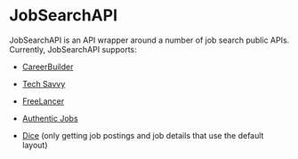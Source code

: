 JobSearchAPI
=========

JobSearchAPI is an API wrapper around a number of job search public APIs.  Currently, JobSearchAPI supports:

* [CareerBuilder]
* [Tech Savvy]
* [FreeLancer]
* [Authentic Jobs]
* [Dice] (only getting job postings and job details that use the default layout)

  [Tech Savvy]: https://github.com/mattnull/techsavvyapi
  [CareerBuilder]: http://www.careerbuilder.com/API/Info.aspx
  [FreeLancer]: http://apidocs.getafreelancer.com/
  [Authentic Jobs]: http://www.authenticjobs.com/api/documentation/
  [Dice]: http://www.dice.com/